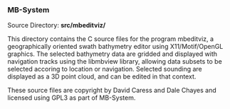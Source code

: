 ### MB-System

Source Directory: **src/mbeditviz/**

This directory contains the C source files for the program mbeditviz, a geographically oriented swath bathymetry editor using X11/Motif/OpenGL graphics. The selected bathymetry data are gridded and displayed with navigation tracks using the libmbview library, allowing data subsets to be selected accoring to location or navigation. Selected sounding are displayed as a 3D point cloud, and can be edited in that context.

These source files are copyright by David Caress and Dale Chayes and licensed using GPL3 as part of MB-System.

